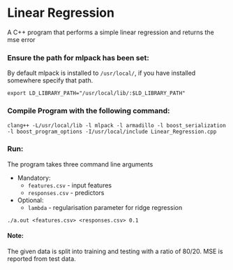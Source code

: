 # Linear Regression
A C++ program that performs a simple linear regression and returns the mse error </br>
### Ensure the path for mlpack has been set: </br>
By default mlpack is installed to `/usr/local/`, if you have installed somewhere specify that path. 
```
export LD_LIBRARY_PATH="/usr/local/lib/:$LD_LIBRARY_PATH"
```
### Compile Program with the following command: </br>
```
clang++ -L/usr/local/lib -l mlpack -l armadillo -l boost_serialization -l boost_program_options -I/usr/local/include Linear_Regression.cpp
```
### Run: </br>
The program takes three command line arguments </br>
* Mandatory:</br>
    * `features.csv` - input features
    * `responses.csv` - predictors
* Optional:
    * `lambda` - regularisation parameter for ridge regression

```
./a.out <features.csv> <responses.csv> 0.1
```

#### Note: </br>
The given data is split into training and testing with a ratio of 80/20. MSE is reported from test data.
